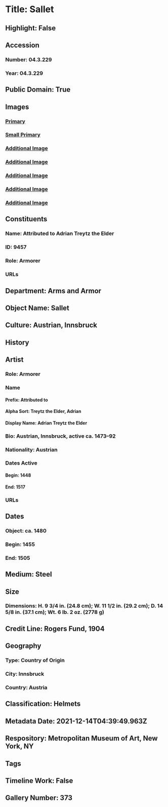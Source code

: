 # Title: Sallet
## Highlight: False
## Accession
### Number: 04.3.229
### Year: 04.3.229
## Public Domain: True
## Images
### [Primary](https://images.metmuseum.org/CRDImages/aa/original/DP-12880-007.jpg)
### [Small Primary](https://images.metmuseum.org/CRDImages/aa/web-large/DP-12880-007.jpg)
### [Additional Image](https://images.metmuseum.org/CRDImages/aa/original/DP-12880-008.jpg)
### [Additional Image](https://images.metmuseum.org/CRDImages/aa/original/04.3.229_001AA2015.jpg)
### [Additional Image](https://images.metmuseum.org/CRDImages/aa/original/04.3.229_002AA2015.jpg)
### [Additional Image](https://images.metmuseum.org/CRDImages/aa/original/04.3.229_003AA2015.jpg)
### [Additional Image](https://images.metmuseum.org/CRDImages/aa/original/04.3.229_005AA2015.jpg)
## Constituents
### Name: Attributed to Adrian Treytz the Elder
### ID: 9457
### Role: Armorer
### URLs
## Department: Arms and Armor
## Object Name: Sallet
## Culture: Austrian, Innsbruck
## History
## Artist
### Role: Armorer
### Name
#### Prefix: Attributed to
#### Alpha Sort: Treytz the Elder, Adrian
#### Display Name: Adrian Treytz the Elder
### Bio: Austrian, Innsbruck, active ca. 1473–92
### Nationality: Austrian
### Dates Active
#### Begin: 1448
#### End: 1517
### URLs
## Dates
### Object: ca. 1480
### Begin: 1455
### End: 1505
## Medium: Steel
## Size
### Dimensions: H. 9 3/4 in. (24.8 cm); W. 11 1/2 in. (29.2 cm); D. 14 5/8 in. (37.1 cm); Wt. 6 lb. 2 oz. (2778 g)
## Credit Line: Rogers Fund, 1904
## Geography
### Type: Country of Origin
### City: Innsbruck
### Country: Austria
## Classification: Helmets
## Metadata Date: 2021-12-14T04:39:49.963Z
## Respository: Metropolitan Museum of Art, New York, NY
## Tags
## Timeline Work: False
## Gallery Number: 373
